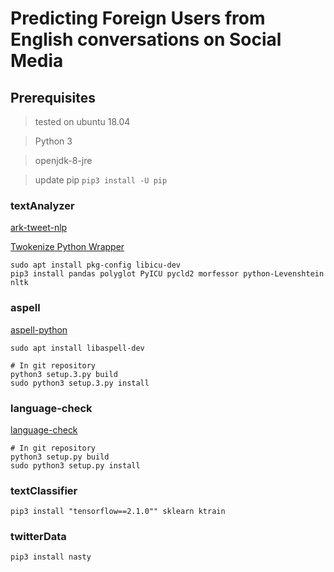 # Predicting Foreign Users from English conversations on Social Media

## Prerequisites
> tested on ubuntu 18.04

> Python 3

> openjdk-8-jre

> update pip ```pip3 install -U pip```

### textAnalyzer
[ark-tweet-nlp](http://www.cs.cmu.edu/~ark/TweetNLP/)

[Twokenize Python Wrapper](https://github.com/ianozsvald/ark-tweet-nlp-python/blob/master/CMUTweetTagger.py)

```
sudo apt install pkg-config libicu-dev
pip3 install pandas polyglot PyICU pycld2 morfessor python-Levenshtein nltk
```

### aspell
[aspell-python](https://github.com/WojciechMula/aspell-python)
```
sudo apt install libaspell-dev

# In git repository
python3 setup.3.py build
sudo python3 setup.3.py install
```

### language-check
[language-check](https://github.com/myint/language-check)
```
# In git repository
python3 setup.py build
sudo python3 setup.py install
```

### textClassifier

```
pip3 install "tensorflow==2.1.0"" sklearn ktrain
```

### twitterData

```
pip3 install nasty
```
